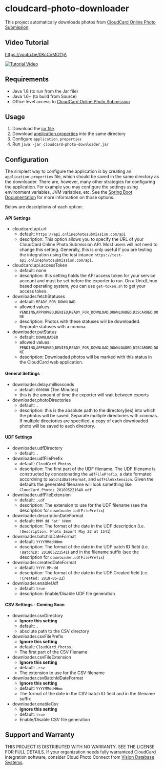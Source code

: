 # cloudcard-photo-downloader

This project automatically downloads photos from [CloudCard Online Photo Submission](http://onlinephotosubmission.com/).

## Video Tutorial
https://youtu.be/0KcCnMOf1jA

[![Tutorial Video](https://img.youtube.com/vi/0KcCnMOf1jA/0.jpg)](https://www.youtube.com/watch?v=0KcCnMOf1jA)

## Requirements

- Java 1.8 (to run from the Jar file)
- Java 1.6+ (to build from Source)
- Office level access to [CloudCard Online Photo Submission](http://onlinephotosubmission.com/)

## Usage

1. Download the [jar file](https://github.com/online-photo-submission/cloudcard-photo-downloader/raw/master/cloudcard-photo-downloader.jar).
1. Download [application.properties](https://raw.githubusercontent.com/online-photo-submission/cloudcard-photo-downloader/master/src/main/resources/application.properties) into the same directory
1. Configure `application.properties`
1. Run `java -jar cloudcard-photo-downloader.jar`

## Configuration

The simplest way to configure the application is by creating an `application.properties` file, which should be saved in the same directory as the downloader.  There are, however, many other strategies for configuring the application.  For example you may configure the settings using environment variables, JVM variables, etc.  See the [Spring Boot Documentation](https://docs.spring.io/spring-boot/docs/current/reference/html/boot-features-external-config.html) for more information on those options.

Below are descriptions of each option:

#### API Settings
- cloudcard.api.url  
  - default: `https://api.onlinephotosubmission.com/api`
  - description: This option allows you to specify the URL of your CloudCard Online Photo Submission API.  Most users will not need to change this setting.  Generally, this is only useful if you are testing the integration using the test intance `https://test-api.onlinephotosubmission.com/api`.
- cloudcard.api.accessToken
  - default: none
  - description: this setting holds the API access token for your service account and must be set before the exporter to run. On a Unix/Linux based operating system, you can use `get-token.sh` to get your access token.
- downloader.fetchStatuses
  - default: `READY_FOR_DOWNLOAD`
  - allowed values: `PENDING`,`APPROVED`,`DENIED`,`READY_FOR_DOWNLOAD`,`DOWNLOADED`,`DISCARDED`,`DONE`
  - description: Photos with these statuses will be downloaded. Separate statuses with a comma.
- downloader.putStatus
  - default: `DOWNLOADED`
  - allowed values: `PENDING`,`APPROVED`,`DENIED`,`READY_FOR_DOWNLOAD`,`DOWNLOADED`,`DISCARDED`,`DONE`
  - description: Downloaded photos will be marked with this status in the CloudCard web application.

#### General Settings
- downloader.delay.milliseconds
  - default: `600000` (Ten Minutes)
  - this is the amount of time the exporter will wait between exports
- downloader.photoDirectories
  - default: `.`
  - description: this is the absolute path to the directory(ies) into which the photos will be saved. Separate multiple directories with commas.  If multiple directories are specified, a copy of each downloaded photo will be saved to each directory. 
  
#### UDF Settings
- downloader.udfDirectory
  - default: `.`
- downloader.udfFilePrefix
  - default: `CloudCard_Photos_`
  - description: The first part of the UDF filename.  The UDF filename is constructed by concatonating the `udfFilePrefix`, a date formated accordning to `batchIdDateFormat`, and `udfFileExtension`.  Given the defaults the generated filename will look something like `CloudCard_Photos_201805221648.udf`
- downloader.udfFileExtension
  - default: `.udf`
  - description: The extension to use for the UDF filename (see the description for `downloader.udfFilePrefix`)
- downloader.descriptionDateFormat
  - default: `MMM dd 'at' HHmm`
  - description: The format of the date in the UDF description (i.e. `!Description: Photo Import May 22 at 1541`)
- downloader.batchIdDateFormat
  - default: `YYYYMMddHHmm`
  - description: The format of the date in the UDF batch ID field (i.e. `!BatchID: 201805221541`) and in the filename suffix (see the description for `downloader.udfFilePrefix`) 
- downloader.createdDateFormat
  - default: `YYYY-MM-dd`
  - description: The format of the date in the UDF Created field (i.e. `!Created: 2018-05-22`)
- downloader.enableUdf
  - default: `true`
  - description: Enable/Disable UDF file generation
  
#### CSV Settings - Coming Soon
- downloader.csvDirectory
  - **Ignore this setting**
  - default: `.`
  - absolute path to the CSV directory
- downloader.csvFilePrefix
  - **Ignore this setting**
  - default: `CloudCard_Photos_`
  - The first part of the CSV filename
- downloader.csvFileExtension
  - **Ignore this setting**
  - default: `.csv`
  - The extension to use for the CSV filename
- downloader.csvBatchIdDateFormat
  - **Ignore this setting**
  - default: `YYYYMMddHHmm`
  - The format of the date in the CSV batch ID field and in the filename suffix
- downloader.enableCsv
  - **Ignore this setting**
  - default: `true`
  - Enable/Disable CSV file generation

## Support and Warranty
THIS PROJECT IS DISTRIBUTED WITH NO WARRANTY.  SEE THE LICENSE FOR FULL DETAILS.
If your organization needs fully warranteed CloudCard integration software, consider Cloud Photo Connect from [Vision Database Systems](http://www.visiondatabase.com/).
